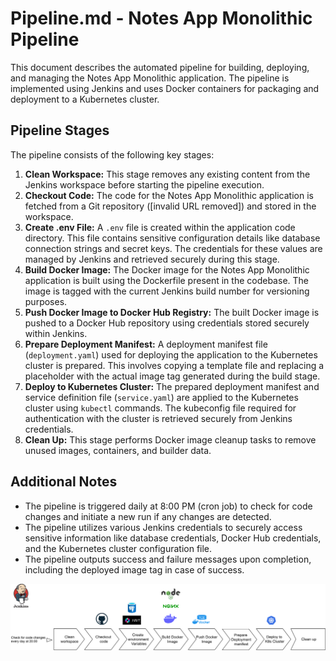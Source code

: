 # Pipeline.md - Notes App Monolithic Pipeline

This document describes the automated pipeline for building, deploying, and managing the Notes App Monolithic application. 
The pipeline is implemented using Jenkins and uses Docker containers for packaging and deployment to a Kubernetes cluster.

## Pipeline Stages

The pipeline consists of the following key stages:

1.  **Clean Workspace:** This stage removes any existing content from the Jenkins workspace before starting the pipeline execution.
2.  **Checkout Code:** The code for the Notes App Monolithic application is fetched from a Git repository ([invalid URL removed]) and stored in the workspace.
3.  **Create .env File:** A `.env` file is created within the application code directory. This file contains sensitive configuration details like database connection strings and secret keys. The credentials for these values are managed by Jenkins and retrieved securely during this stage.
4.  **Build Docker Image:** The Docker image for the Notes App Monolithic application is built using the Dockerfile present in the codebase. The image is tagged with the current Jenkins build number for versioning purposes.
5.  **Push Docker Image to Docker Hub Registry:** The built Docker image is pushed to a Docker Hub repository using credentials stored securely within Jenkins.
6.  **Prepare Deployment Manifest:** A deployment manifest file (`deployment.yaml`) used for deploying the application to the Kubernetes cluster is prepared. This involves copying a template file and replacing a placeholder with the actual image tag generated during the build stage.
7.  **Deploy to Kubernetes Cluster:** The prepared deployment manifest and service definition file (`service.yaml`) are applied to the Kubernetes cluster using `kubectl` commands. The kubeconfig file required for authentication with the cluster is retrieved securely from Jenkins credentials.
8.  **Clean Up:** This stage performs Docker image cleanup tasks to remove unused images, containers, and builder data.

## Additional Notes

*   The pipeline is triggered daily at 8:00 PM (cron job) to check for code changes and initiate a new run if any changes are detected.
*   The pipeline utilizes various Jenkins credentials to securely access sensitive information like database credentials, Docker Hub credentials, and the Kubernetes cluster configuration file.
*   The pipeline outputs success and failure messages upon completion, including the deployed image tag in case of success.

![picture alt](docs/images/deployment_pipeline.svg)